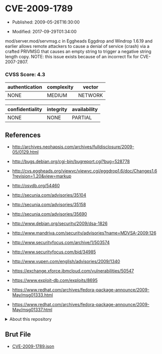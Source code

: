 # CVE-2009-1789

- Published: 2009-05-26T16:30:00

- Modified: 2017-09-29T01:34:00

mod/server.mod/servmsg.c in Eggheads Eggdrop and Windrop 1.6.19 and earlier allows remote attackers to cause a denial of service (crash) via a crafted PRIVMSG that causes an empty string to trigger a negative string length copy.  NOTE: this issue exists because of an incorrect fix for CVE-2007-2807.

### CVSS Score: **4.3**

| authentication | complexity | vector |
| --- | --- | --- |
| NONE | MEDIUM | NETWORK |

| confidentiality | integrity | availability |
| --- | --- | --- |
| NONE | NONE | PARTIAL |

## References

* http://archives.neohapsis.com/archives/fulldisclosure/2009-05/0129.html

* http://bugs.debian.org/cgi-bin/bugreport.cgi?bug=528778

* http://cvs.eggheads.org/viewvc/viewvc.cgi/eggdrop1.6/doc/Changes1.6?revision=1.20&view=markup

* http://osvdb.org/54460

* http://secunia.com/advisories/35104

* http://secunia.com/advisories/35158

* http://secunia.com/advisories/35690

* http://www.debian.org/security/2009/dsa-1826

* http://www.mandriva.com/security/advisories?name=MDVSA-2009:126

* http://www.securityfocus.com/archive/1/503574

* http://www.securityfocus.com/bid/34985

* http://www.vupen.com/english/advisories/2009/1340

* https://exchange.xforce.ibmcloud.com/vulnerabilities/50547

* https://www.exploit-db.com/exploits/8695

* https://www.redhat.com/archives/fedora-package-announce/2009-May/msg01333.html

* https://www.redhat.com/archives/fedora-package-announce/2009-May/msg01337.html

<details>
<summary>About this repository</summary> 

  This repository is part of the project [Live Hack CVE](https://github.com/Live-Hack-CVE). Main website can be found [www.live-hack.org](https://www.live-hack.org) 
  
  Made by [Sn0wAlice](https://github.com/Sn0wAlice) for the people that care about security and need to have a feed of the latest CVEs. Hope you enjoy it, don't forget to star the repo and follow me on [Twitter](https://twitter.com/Sn0wAlice) and [Github](https://github.com/Sn0wAlice). And that is my [personnal website](https://www.alice-snow.me/)

  - [Home Page](https://github.com/Live-Hack-CVE)
  - [Framework](https://github.com/Live-Hack-CVE/cve-framework)
  - [CVE database](https://github.com/Live-Hack-CVE/full_database)
  - [Changelog](https://github.com/Live-Hack-CVE/Changelog)
</details>

## Brut File

* [CVE-2009-1789.json](https://raw.githubusercontent.com/Live-Hack-CVE/full_database/main/cves/2009/CVE-2009-1789.json)

